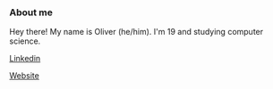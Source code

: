 ### About me

Hey there! My name is Oliver (he/him). I'm 19 and studying computer science.

[Linkedin](https://www.linkedin.com/in/oliver-mclaughlin-35689219a/)

[Website](https://olwmc.github.io)

